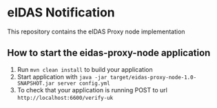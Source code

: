 # eIDAS Notification

This repository contains the eIDAS Proxy node implementation 

## How to start the eidas-proxy-node application

1. Run `mvn clean install` to build your application
1. Start application with `java -jar target/eidas-proxy-node-1.0-SNAPSHOT.jar server config.yml`
1. To check that your application is running POST to url `http://localhost:6600/verify-uk`

